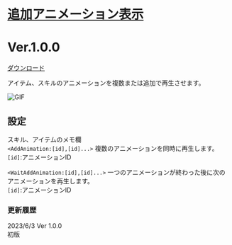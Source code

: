 # [追加アニメーション表示](https://raw.githubusercontent.com/nuun888/MZ/master/NUUN_AddAnimation.js)
# Ver.1.0.0
[ダウンロード](https://raw.githubusercontent.com/nuun888/MZ/master/NUUN_AddAnimation.js)  

アイテム、スキルのアニメーションを複数または追加で再生させます。  

![GIF](img/AddAnimation.gif)  

## 設定
スキル、アイテムのメモ欄  
`<AddAnimation:[id],[id]...>` 複数のアニメーションを同時に再生します。  
`[id]`:アニメーションID  

`<WaitAddAnimation:[id],[id]...>`  一つのアニメーションが終わった後に次のアニメーションを再生します。  
`[id]`:アニメーションID  

### 更新履歴
2023/6/3 Ver 1.0.0  
初版  
